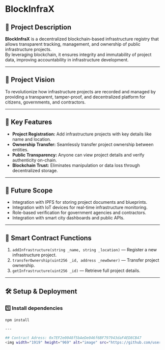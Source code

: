 # BlockInfraX

## 🧭 Project Description
**BlockInfraX** is a decentralized blockchain-based infrastructure registry that allows transparent tracking, management, and ownership of public infrastructure projects.  
By leveraging blockchain, it ensures integrity and immutability of project data, improving accountability in infrastructure development.

---

## 🎯 Project Vision
To revolutionize how infrastructure projects are recorded and managed by providing a transparent, tamper-proof, and decentralized platform for citizens, governments, and contractors.

---

## 🚀 Key Features
- **Project Registration:** Add infrastructure projects with key details like name and location.
- **Ownership Transfer:** Seamlessly transfer project ownership between entities.
- **Public Transparency:** Anyone can view project details and verify authenticity on-chain.
- **Blockchain Trust:** Eliminates manipulation or data loss through decentralized storage.

---

## 🔮 Future Scope
- Integration with IPFS for storing project documents and blueprints.
- Integration with IoT devices for real-time infrastructure monitoring.
- Role-based verification for government agencies and contractors.
- Integration with smart city dashboards and public APIs.

---

## 🧠 Smart Contract Functions
1. `addInfrastructure(string _name, string _location)` — Register a new infrastructure project.  
2. `transferOwnership(uint256 _id, address _newOwner)` — Transfer project ownership.  
3. `getInfrastructure(uint256 _id)` — Retrieve full project details.

---

## 🛠️ Setup & Deployment

### 1️⃣ Install dependencies
```bash
npm install

---

## Contract Adress: 0x7EF2e0048f5bAeDe046f6BF797943daF4ED8CB47
<img width="1919" height="969" alt="image" src="https://github.com/user-attachments/assets/9d894a85-4512-4e79-b536-7751084c3eb1" />
